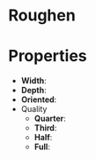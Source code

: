 # Roughen


# Properties

- **Width**: 
- **Depth**: 
- **Oriented**: 
- Quality
  - **Quarter**: <desc>
  - **Third**: <desc>
  - **Half**: <desc>
  - **Full**: <desc>



